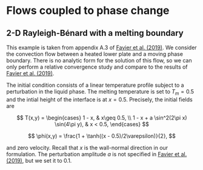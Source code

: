 # Flows coupled to phase change

## 2-D Rayleigh-Bénard with a melting boundary
This example is taken from appendix A.3 of [Favier et al. (2019)](https://doi.org/10.1017/jfm.2018.773).
We consider the convection flow between a heated lower plate and a moving phase boundary.
There is no analytic form for the solution of this flow, so we can only perform a relative convergence study and compare to the results of [Favier et al. (2019)](https://doi.org/10.1017/jfm.2018.773).

The initial condition consists of a linear temperature profile subject to a perturbation in the liquid phase.
The melting temperature is set to $T_m=0.5$ and the intial height of the interface is at $x=0.5$.
Precisely, the initial fields are

$$
T(x,y) = \begin{cases}
            1 - x, & x\geq 0.5, \\
            1 - x + a \sin^2(2\pi x) \sin(4\pi y), & x < 0.5,
         \end{cases}
$$

$$
\phi(x,y) = \frac{1 + \tanh((x - 0.5)/2\varepsilon)}{2},
$$

and zero velocity.
Recall that $x$ is the wall-normal direction in our formulation.
The perturbation amplitude $a$ is not specified in [Favier et al. (2019)](https://doi.org/10.1017/jfm.2018.773), but we set it to 0.1.